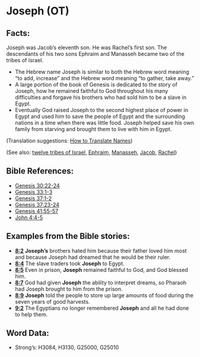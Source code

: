 # Joseph (OT)

## Facts:

Joseph was Jacob’s eleventh son. He was Rachel’s first son. The descendants of his two sons Ephraim and Manasseh became two of the tribes of Israel.

* The Hebrew name Joseph is similar to both the Hebrew word meaning “to add, increase” and the Hebrew word meaning “to gather, take away.”
* A large portion of the book of Genesis is dedicated to the story of Joseph, how he remained faithful to God throughout his many difficulties and forgave his brothers who had sold him to be a slave in Egypt.
* Eventually God raised Joseph to the second highest place of power in Egypt and used him to save the people of Egypt and the surrounding nations in a time when there was little food. Joseph helped save his own family from starving and brought them to live with him in Egypt.

(Translation suggestions: [How to Translate Names](rc://en/ta/man/translate/translate-names))

(See also: [twelve tribes of Israel](../other/12tribesofisrael.md), [Ephraim](../names/ephraim.md), [Manasseh](../names/manasseh.md), [Jacob](../names/jacob.md), [Rachel](../names/rachel.md))

## Bible References:

* [Genesis 30:22-24](rc://en/tn/help/gen/30/22)
* [Genesis 33:1-3](rc://en/tn/help/gen/33/01)
* [Genesis 37:1-2](rc://en/tn/help/gen/37/01)
* [Genesis 37:23-24](rc://en/tn/help/gen/37/23)
* [Genesis 41:55-57](rc://en/tn/help/gen/41/55)
* [John 4:4-5](rc://en/tn/help/jhn/04/04)

## Examples from the Bible stories:

* __[8:2](rc://en/tn/help/obs/08/02)__ __Joseph’s__ brothers hated him because their father loved him most and because Joseph had dreamed that he would be their ruler.
* __[8:4](rc://en/tn/help/obs/08/04)__ The slave traders took __Joseph__ to Egypt.
* __[8:5](rc://en/tn/help/obs/08/05)__ Even in prison, __Joseph__ remained faithful to God, and God blessed him.
* __[8:7](rc://en/tn/help/obs/08/07)__ God had given __Joseph__ the ability to interpret dreams, so Pharaoh had Joseph brought to him from the prison.
* __[8:9](rc://en/tn/help/obs/08/09)__ __Joseph__ told the people to store up large amounts of food during the seven years of good harvests.
* __[9:2](rc://en/tn/help/obs/09/02)__ The Egyptians no longer remembered __Joseph__ and all he had done to help them.

## Word Data:

* Strong’s: H3084, H3130, G25000, G25010
